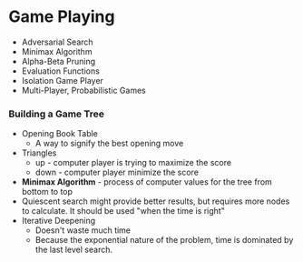 # Game Playing

* Adversarial Search
* Minimax Algorithm
* Alpha-Beta Pruning
* Evaluation Functions
* Isolation Game Player
* Multi-Player, Probabilistic Games

### Building a Game Tree

* Opening Book Table
  * A way to signify the best opening move
* Triangles
  * up - computer player is trying to maximize the score
  * down - computer player minimize the score
* __Minimax Algorithm__ - process of computer values for the tree from bottom to top
* Quiescent search might provide better results, but requires more nodes to calculate. It should be used "when the time is right"
* Iterative Deepening
  * Doesn't waste much time
  * Because the exponential nature of the problem, time is dominated by the last level search.